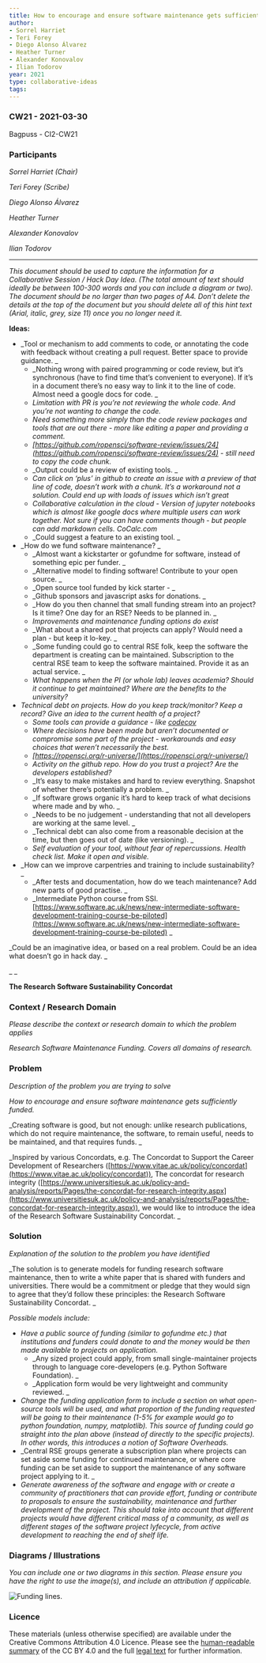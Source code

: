 ```yaml
---
title: How to encourage and ensure software maintenance gets sufficiently funded
author:
- Sorrel Harriet
- Teri Forey
- Diego Alonso Álvarez
- Heather Turner
- Alexander Konovalov
- Ilian Todorov
year: 2021
type: collaborative-ideas
tags:
---
```


### CW21 - 2021-03-30

Bagpuss - CI2-CW21


### **Participants**

_Sorrel Harriet (Chair)_

_Teri Forey (Scribe)_

_Diego Alonso Álvarez_

_Heather Turner_

_Alexander Konovalov_

_Ilian Todorov_



---


_This document should be used to capture the information for a Collaborative Session / Hack Day Idea. (The total amount of text should ideally be between 100-300 words and you can include a diagram or two). The document should be no larger than two pages of A4. Don’t delete the details at the top of the document but you should delete all of this hint text (Arial, italic, grey, size 11) once you no longer need it._

**Ideas:**



*   _Tool or mechanism to add comments to code, or annotating the code with feedback without creating a pull request. Better space to provide guidance. _
    *   _Nothing wrong with paired programming or code review, but it’s synchronous (have to find time that’s convenient to everyone). If it’s in a document there’s no easy way to link it to the line of code. Almost need a google docs for code. _
    *   _Limitation with PR is you’re not reviewing the whole code. And you’re not wanting to change the code._
    *   _Need something more simply than the code review packages and tools that are out there - more like editing a paper and providing a comment._
    *   _[https://github.com/ropensci/software-review/issues/24](https://github.com/ropensci/software-review/issues/24) - still need to copy the code chunk._
    *   _Output could be a review of existing tools. _
    *   _Can click on ‘plus’ in github to create an issue with a preview of that line of code, doesn’t work with a chunk. It’s a workaround not a solution. Could end up with loads of issues which isn’t great_
    *   _Collaborative calculation in the cloud - Version of jupyter notebooks which is almost like google docs where multiple users can work together. Not sure if you can have comments though - but people can add markdown cells. CoCalc.com_
    *   _Could suggest a feature to an existing tool. _
*   _How do we fund software maintenance? _
    *   _Almost want a kickstarter or gofundme for software, instead of something epic per funder. _
    *   _Alternative model to finding software! Contribute to your open source. _
    *   _Open source tool funded by kick starter - _
    *   _Github sponsors and javascript asks for donations. _
    *   _How do you then channel that small funding stream into an project? Is it time? One day for an RSE? Needs to be planned in. _
    *   _Improvements and maintenance funding options do exist_
    *   _What about a shared pot that projects can apply? Would need a plan - but keep it lo-key. _
    *   _Some funding could go to central RSE folk, keep the software the department is creating can be maintained. Subscription to the central RSE team to keep the software maintained. Provide it as an actual service. _
    *   _What happens when the PI (or whole lab) leaves academia? Should it continue to get maintained? Where are the benefits to the university?_
*   _Technical debt on projects. How do you keep track/monitor? Keep a record? Give an idea to the current health of a project?_
    *   _Some tools can provide a guidance - like [codecov](https://about.codecov.io)_
    *   _Where decisions have been made but aren’t documented or compromise some part of the project - workarounds and easy choices that weren’t necessarily the best._
    *   _[https://ropensci.org/r-universe/](https://ropensci.org/r-universe/)_
    *   _Activity on the github repo. How do you trust a project? Are the developers established?_
    *   _It’s easy to make mistakes and hard to review everything. Snapshot of whether there’s potentially a problem. _
    *   _If software grows organic it’s hard to keep track of what decisions where made and by who. _
    *   _Needs to be no judgement - understanding that not all developers are working at the same level. _
    *   _Technical debt can also come from a reasonable decision at the time, but then goes out of date (like versioning). _
    *   _Self evaluation of your tool, without fear of repercussions. Health check list. Make it open and visible._
*   _How can we improve carpentries and training to include sustainability? _
    *   _After tests and documentation, how do we teach maintenance? Add new parts of good practise. _
    *   _Intermediate Python course from SSI. [https://www.software.ac.uk/news/new-intermediate-software-development-training-course-be-piloted](https://www.software.ac.uk/news/new-intermediate-software-development-training-course-be-piloted) _

_Could be an imaginative idea, or based on a real problem. Could be an idea what doesn’t go in hack day. _

_ _

**The Research Software Sustainability Concordat**


### **Context / Research Domain**

_Please describe the context or research domain to which the problem applies_

_Research Software Maintenance Funding. Covers all domains of research._


### **Problem**

_Description of the problem you are trying to solve_

_How to encourage and ensure software maintenance gets sufficiently funded._

_Creating software is good, but not enough: unlike research publications, which do not require maintenance, the software, to remain useful, needs to be maintained, and that requires funds. _

_Inspired by various Concordats, e.g. The Concordat to Support the Career Development of Researchers ([https://www.vitae.ac.uk/policy/concordat](https://www.vitae.ac.uk/policy/concordat)), The concordat for research integrity ([https://www.universitiesuk.ac.uk/policy-and-analysis/reports/Pages/the-concordat-for-research-integrity.aspx](https://www.universitiesuk.ac.uk/policy-and-analysis/reports/Pages/the-concordat-for-research-integrity.aspx)), we would like to introduce the idea of the Research Software Sustainability Concordat. _


### **Solution**

_Explanation of the solution to the problem you have identified_

_The solution is to generate models for funding research software maintenance, then to write a white paper that is shared with funders and universities. There would be a commitment or pledge that they would sign to agree that they’d follow these principles: the Research Software Sustainability Concordat. _

_Possible models include:_



*   _Have a public source of funding (similar to gofundme etc.) that institutions and funders could donate to and the money would be then made available to projects on application._
    *   _Any sized project could apply, from small single-maintainer projects through to language core-developers (e.g. Python Software Foundation). _
    *   _Application form would be very lightweight and community reviewed. _
*   _Change the funding application form to include a section on what open-source tools will be used, and what proportion of the funding requested will be going to their maintenance (1-5% for example would go to python foundation, numpy, matplotlib). This source of funding could go straight into the plan above (instead of directly to the specific projects). In other words, this introduces a notion of Software Overheads._
*   _Central RSE groups generate a subscription plan where projects can set aside some funding for continued maintenance, or where core funding can be set aside to support the maintenance of any software project applying to it. _
*   _Generate awareness of the software and engage with or create a community of practitioners that can provide effort, funding or contribute to proposals to ensure the sustainability, maintenance and further development of the project. This should take into account that different projects would have different critical mass of a community, as well as different stages of the software project lyfecycle, from active development to reaching the end of shelf life._


### **Diagrams / Illustrations**

_You can include one or two diagrams in this section. Please ensure you have the right to use the image(s), and include an attribution if applicable._


![Funding lines.](../images/funding.jpg)


### Licence

These materials (unless otherwise specified) are available under the Creative Commons Attribution 4.0 Licence. Please see the [human-readable summary](https://creativecommons.org/licenses/by/4.0/) of the CC BY 4.0 and the full [legal text](https://creativecommons.org/licenses/by/4.0/legalcode) for further information. 



